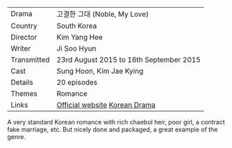 | | |
|-|-|
Drama|&#44256;&#44208;&#54620; &#44536;&#45824; (Noble, My Love)
Country|South Korea
Director|Kim Yang Hee
Writer|Ji Soo Hyun
Transmitted|23rd August 2015 to 16th September 2015
Cast|Sung Hoon, Kim Jae Kying
Details|20 episodes
Themes|Romance
Links|[Official website](https://tv.naver.com/noblemylove) [Korean Drama](https://www.koreandrama.org/noble-my-love/)

A very standard Korean romance with rich chaebol heir, poor
girl, a contract fake marriage, etc. But nicely done and
packaged, a great example of the genre.